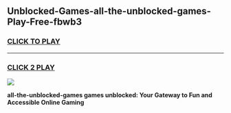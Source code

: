 
## Unblocked-Games-all-the-unblocked-games-Play-Free-fbwb3
<h3>
<a href="https://premium76.site?title=all-the-unblocked-games&ref=23A">CLICK TO PLAY</a></h3>
<hr>

<h3>
<a href="https://premium76.site?title=all-the-unblocked-games&ref=23A">CLICK 2 PLAY</a>
  
</h3>

<a href="https://premium76.site?title=all-the-unblocked-games&ref=23A"><img src="https://clearcache.store/games.png"></a>


**all-the-unblocked-games games unblocked: Your Gateway to Fun and Accessible Online Gaming**
